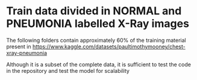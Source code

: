 # Train data divided in NORMAL and PNEUMONIA labelled X-Ray images

The following folders contain approximately 60% of the training material present in https://www.kaggle.com/datasets/paultimothymooney/chest-xray-pneumonia

Although it is a subset of the complete data, it is sufficient to test the code in the repository and test the model for scalability 
